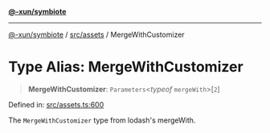 [**@-xun/symbiote**](../../../README.md)

***

[@-xun/symbiote](../../../README.md) / [src/assets](../README.md) / MergeWithCustomizer

# Type Alias: MergeWithCustomizer

> **MergeWithCustomizer**: `Parameters`\<*typeof* `mergeWith`\>\[`2`\]

Defined in: [src/assets.ts:600](https://github.com/Xunnamius/symbiote/blob/ecdd713c4d242b92209fafa38beadafe2769795c/src/assets.ts#L600)

The `MergeWithCustomizer` type from lodash's mergeWith.
